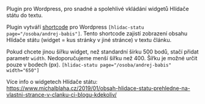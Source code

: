 Plugin pro Wordpress, pro snadné a spolehlivé vkládání widgetů Hlídače státu do textu.

Plugin vytváří [shortcode](https://www.wplama.cz/shortcode-wordpress/) pro Wordpress `[hlidac-statu page="/osoba/andrej-babis"]`. Tento shortcode zajistí zobrazení obsahu Hlídače státu (widget = kus stránky v jiné stránce) v textu článku.

Pokud chcete jinou šířku widget, než standardní šírku 500 bodů, stačí přidat parametr `width`. Nedoporučujeme menší šířku než 400. Šířku je možné určit pouze v bodech (px).
`[hlidac-statu page="/osoba/andrej-babis" width="650"]`


Více info o widgetech Hlídače státu: https://www.michalblaha.cz/2019/01/obsah-hlidace-statu-prehledne-na-vlastni-strance-v-clanku-ci-blogu-kdekoliv/
